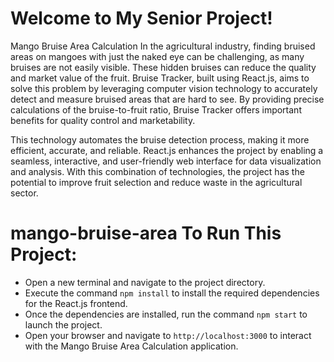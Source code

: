 # Welcome to My Senior Project!

Mango Bruise Area Calculation
In the agricultural industry, finding bruised areas on mangoes with just the naked eye can be challenging, as many bruises are not easily visible. These hidden bruises can reduce the quality and market value of the fruit. Bruise Tracker, built using React.js, aims to solve this problem by leveraging computer vision technology to accurately detect and measure bruised areas that are hard to see. By providing precise calculations of the bruise-to-fruit ratio, Bruise Tracker offers important benefits for quality control and marketability.

This technology automates the bruise detection process, making it more efficient, accurate, and reliable. React.js enhances the project by enabling a seamless, interactive, and user-friendly web interface for data visualization and analysis. With this combination of technologies, the project has the potential to improve fruit selection and reduce waste in the agricultural sector.

# mango-bruise-area To Run This Project:

- Open a new terminal and navigate to the project directory.
- Execute the command `npm install` to install the required dependencies for the React.js frontend.
- Once the dependencies are installed, run the command `npm start` to launch the project.
- Open your browser and navigate to `http://localhost:3000` to interact with the Mango Bruise Area Calculation application.
